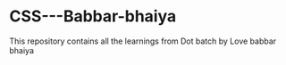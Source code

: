 # CSS---Babbar-bhaiya
This repository contains all the learnings from Dot batch by Love babbar bhaiya 

